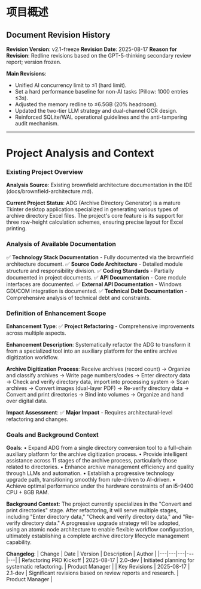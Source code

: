 # 项目概述

## Document Revision History

**Revision Version**: v2.1-freeze
**Revision Date**: 2025-08-17
**Reason for Revision**: Redline revisions based on the GPT-5-thinking secondary review report; version frozen.

**Main Revisions**:
- Unified AI concurrency limit to ≤1 (hard limit).
- Set a hard performance baseline for non-AI tasks (Pillow: 1000 entries ≤3s).
- Adjusted the memory redline to ≤6.5GB (20% headroom).
- Updated the two-tier LLM strategy and dual-channel OCR design.
- Reinforced SQLite/WAL operational guidelines and the anti-tampering audit mechanism.

---

# Project Analysis and Context

### Existing Project Overview

**Analysis Source**: Existing brownfield architecture documentation in the IDE (docs/brownfield-architecture.md).

**Current Project Status**: 
ADG (Archive Directory Generator) is a mature Tkinter desktop application specialized in generating various types of archive directory Excel files. The project's core feature is its support for three row-height calculation schemes, ensuring precise layout for Excel printing.

### Analysis of Available Documentation

✅ **Technology Stack Documentation** - Fully documented via the brownfield architecture document.
✅ **Source Code Architecture** - Detailed module structure and responsibility division.
✅ **Coding Standards** - Partially documented in project documents.
✅ **API Documentation** - Core module interfaces are documented.
✅ **External API Documentation** - Windows GDI/COM integration is documented.
✅ **Technical Debt Documentation** - Comprehensive analysis of technical debt and constraints.

### Definition of Enhancement Scope

**Enhancement Type**: ✅ **Project Refactoring** - Comprehensive improvements across multiple aspects.

**Enhancement Description**: 
Systematically refactor the ADG to transform it from a specialized tool into an auxiliary platform for the entire archive digitization workflow.

**Archive Digitization Process**: 
Receive archives (record count) → Organize and classify archives → Write page numbers/codes → Enter directory data → Check and verify directory data, import into processing system → Scan archives → Convert images (dual-layer PDF) → Re-verify directory data → Convert and print directories → Bind into volumes → Organize and hand over digital data.

**Impact Assessment**: ✅ **Major Impact** - Requires architectural-level refactoring and changes.

### Goals and Background Context

**Goals**:
• Expand ADG from a single directory conversion tool to a full-chain auxiliary platform for the archive digitization process.
• Provide intelligent assistance across 11 stages of the archive process, particularly those related to directories.
• Enhance archive management efficiency and quality through LLMs and automation.
• Establish a progressive technology upgrade path, transitioning smoothly from rule-driven to AI-driven.
• Achieve optimal performance under the hardware constraints of an i5-9400 CPU + 8GB RAM.

**Background Context**:
The project currently specializes in the "Convert and print directories" stage. After refactoring, it will serve multiple stages, including "Enter directory data," "Check and verify directory data," and "Re-verify directory data." A progressive upgrade strategy will be adopted, using an atomic node architecture to enable flexible workflow configuration, ultimately establishing a complete archive directory lifecycle management capability.

**Changelog**:
| Change | Date | Version | Description | Author |
|---|---|---|---|---|
| Refactoring PRD Kickoff | 2025-08-17 | 2.0-dev | Initiated planning for systematic refactoring. | Product Manager |
| Key Revisions | 2025-08-17 | 2.1-dev | Significant revisions based on review reports and research. | Product Manager |

